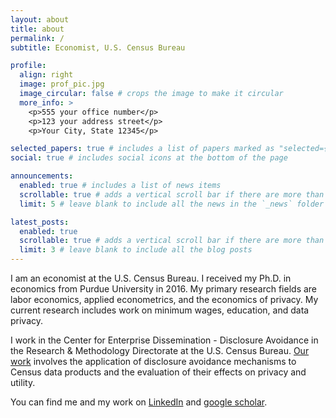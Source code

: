 ```yaml
---
layout: about
title: about
permalink: /
subtitle: Economist, U.S. Census Bureau

profile:
  align: right
  image: prof_pic.jpg
  image_circular: false # crops the image to make it circular
  more_info: >
    <p>555 your office number</p>
    <p>123 your address street</p>
    <p>Your City, State 12345</p>

selected_papers: true # includes a list of papers marked as "selected={true}"
social: true # includes social icons at the bottom of the page

announcements:
  enabled: true # includes a list of news items
  scrollable: true # adds a vertical scroll bar if there are more than 3 news items
  limit: 5 # leave blank to include all the news in the `_news` folder

latest_posts:
  enabled: true
  scrollable: true # adds a vertical scroll bar if there are more than 3 new posts items
  limit: 3 # leave blank to include all the blog posts
---
```


I am an economist at the U.S. Census Bureau. I received my Ph.D. in economics from Purdue University in 2016. My primary research fields are labor economics, applied econometrics, and the economics of privacy. My current research includes work on minimum wages, education, and data privacy.

I work in the Center for Enterprise Dissemination - Disclosure Avoidance in the Research & Methodology Directorate at the U.S. Census Bureau. [Our work](https://www.census.gov/library/working-papers/series/ced-wp.html) involves the application of disclosure avoidance mechanisms to Census data products and the evaluation of their effects on privacy and utility.

You can find me and my work on [LinkedIn](https://www.linkedin.com/in/evan-totty-013859354/) and [google scholar](https://scholar.google.com/citations?user=61MayAUAAAAJ&hl=en).
